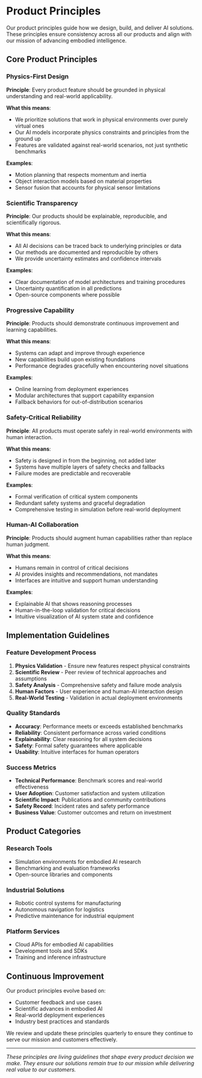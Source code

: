 # Product Principles

Our product principles guide how we design, build, and deliver AI solutions. These principles ensure consistency across all our products and align with our mission of advancing embodied intelligence.

## Core Product Principles

### Physics-First Design

**Principle**: Every product feature should be grounded in physical understanding and real-world applicability.

**What this means**:
- We prioritize solutions that work in physical environments over purely virtual ones
- Our AI models incorporate physics constraints and principles from the ground up
- Features are validated against real-world scenarios, not just synthetic benchmarks

**Examples**:
- Motion planning that respects momentum and inertia
- Object interaction models based on material properties
- Sensor fusion that accounts for physical sensor limitations

### Scientific Transparency

**Principle**: Our products should be explainable, reproducible, and scientifically rigorous.

**What this means**:
- All AI decisions can be traced back to underlying principles or data
- Our methods are documented and reproducible by others
- We provide uncertainty estimates and confidence intervals

**Examples**:
- Clear documentation of model architectures and training procedures
- Uncertainty quantification in all predictions
- Open-source components where possible

### Progressive Capability

**Principle**: Products should demonstrate continuous improvement and learning capabilities.

**What this means**:
- Systems can adapt and improve through experience
- New capabilities build upon existing foundations
- Performance degrades gracefully when encountering novel situations

**Examples**:
- Online learning from deployment experiences
- Modular architectures that support capability expansion
- Fallback behaviors for out-of-distribution scenarios

### Safety-Critical Reliability

**Principle**: All products must operate safely in real-world environments with human interaction.

**What this means**:
- Safety is designed in from the beginning, not added later
- Systems have multiple layers of safety checks and fallbacks
- Failure modes are predictable and recoverable

**Examples**:
- Formal verification of critical system components
- Redundant safety systems and graceful degradation
- Comprehensive testing in simulation before real-world deployment

### Human-AI Collaboration

**Principle**: Products should augment human capabilities rather than replace human judgment.

**What this means**:
- Humans remain in control of critical decisions
- AI provides insights and recommendations, not mandates
- Interfaces are intuitive and support human understanding

**Examples**:
- Explainable AI that shows reasoning processes
- Human-in-the-loop validation for critical decisions
- Intuitive visualization of AI system state and confidence

## Implementation Guidelines

### Feature Development Process

1. **Physics Validation** - Ensure new features respect physical constraints
2. **Scientific Review** - Peer review of technical approaches and assumptions
3. **Safety Analysis** - Comprehensive safety and failure mode analysis
4. **Human Factors** - User experience and human-AI interaction design
5. **Real-World Testing** - Validation in actual deployment environments

### Quality Standards

- **Accuracy**: Performance meets or exceeds established benchmarks
- **Reliability**: Consistent performance across varied conditions
- **Explainability**: Clear reasoning for all system decisions
- **Safety**: Formal safety guarantees where applicable
- **Usability**: Intuitive interfaces for human operators

### Success Metrics

- **Technical Performance**: Benchmark scores and real-world effectiveness
- **User Adoption**: Customer satisfaction and system utilization
- **Scientific Impact**: Publications and community contributions
- **Safety Record**: Incident rates and safety performance
- **Business Value**: Customer outcomes and return on investment

## Product Categories

### Research Tools
- Simulation environments for embodied AI research
- Benchmarking and evaluation frameworks
- Open-source libraries and components

### Industrial Solutions
- Robotic control systems for manufacturing
- Autonomous navigation for logistics
- Predictive maintenance for industrial equipment

### Platform Services
- Cloud APIs for embodied AI capabilities
- Development tools and SDKs
- Training and inference infrastructure

## Continuous Improvement

Our product principles evolve based on:
- Customer feedback and use cases
- Scientific advances in embodied AI
- Real-world deployment experiences
- Industry best practices and standards

We review and update these principles quarterly to ensure they continue to serve our mission and customers effectively.

---

*These principles are living guidelines that shape every product decision we make. They ensure our solutions remain true to our mission while delivering real value to our customers.*
